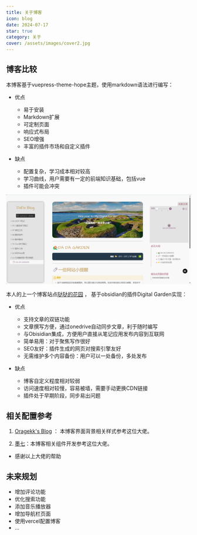```yaml
---
title: 关于博客
icon: blog
date: 2024-07-17
star: true
category: 关于
cover: /assets/images/cover2.jpg
---
```


## 博客比较

本博客基于vuepress-theme-hope主题，使用markdown语法进行编写：

- 优点
    - 易于安装
    - Markdown扩展
    - 可定制页面
    - 响应式布局
    - SEO增强
    - 丰富的插件市场和自定义插件

- 缺点
    - 配置复杂，学习成本相对较高
    - 学习曲线，用户需要有一定的前端知识基础，包括vue
    - 插件可能会冲突

![上一任博客站点图](./images/the-first-blog.png)

本人的上一个博客站点[哒哒的花园](https://www.dadagarden.fun/) ， 基于obsidian的插件Digital Garden实现： 

- 优点
    - 支持文章的双链功能
    - 文章撰写方便，通过onedrive自动同步文章，利于随时编写
    - 与Obisidian集成，方便用户直接从笔记应用发布内容到互联网
    - 简单易用：对于聚焦写作很好
    - SEO友好：插件生成的网页对搜索引擎友好
    - 无需维护多个内容备份：用户可以一处备份，多处发布

- 缺点
    - 博客自定义程度相对较弱
    - 访问速度相对较慢，容易被墙，需要手动更换CDN链接
    - 插件处于早期阶段，同步易出问题

## 相关配置参考

1. [Oragekk's Blog](https://oragekk.me/) ： 本博客界面背景相关样式参考这位大佬。

2. [墨七](https://blog.mo7.cc/)：本博客相关组件开发参考这位大佬。

- 感谢以上大佬的帮助

## 未来规划

- 增加评论功能
- 优化搜索功能
- 添加音乐播放器
- 增加导航栏页面
- 使用vercel配置博客
- ...
